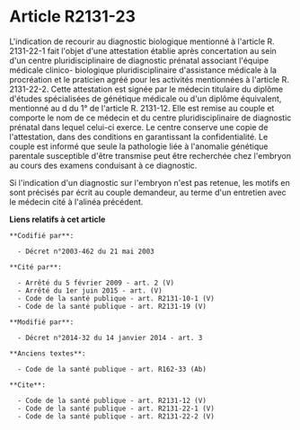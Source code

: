 # Article R2131-23

L'indication de recourir au diagnostic biologique mentionné à l'article R. 2131-22-1 fait l'objet d'une attestation établie
après concertation au sein d'un centre pluridisciplinaire de diagnostic prénatal associant l'équipe médicale clinico-
biologique pluridisciplinaire d'assistance médicale à la procréation et le praticien agréé pour les activités mentionnées à
l'article R. 2131-22-2. Cette attestation est signée par le médecin titulaire du diplôme d'études spécialisées de génétique
médicale ou d'un diplôme équivalent, mentionné au d du 1° de l'article R. 2131-12. Elle est remise au couple et comporte le
nom de ce médecin et du centre pluridisciplinaire de diagnostic prénatal dans lequel celui-ci exerce. Le centre conserve une
copie de l'attestation, dans des conditions en garantissant la confidentialité. Le couple est informé que seule la pathologie
liée à l'anomalie génétique parentale susceptible d'être transmise peut être recherchée chez l'embryon au cours des examens
conduisant à ce diagnostic. 

Si l'indication d'un diagnostic sur l'embryon n'est pas retenue, les motifs en sont précisés par écrit au couple demandeur,
au terme d'un entretien avec le médecin cité à l'alinéa précédent.

**Liens relatifs à cet article**

	**Codifié par**:

	  - Décret n°2003-462 du 21 mai 2003

	**Cité par**:

	  - Arrêté du 5 février 2009 - art. 2 (V)
	  - Arrêté du 1er juin 2015 - art. (V)
	  - Code de la santé publique - art. R2131-10-1 (V)
	  - Code de la santé publique - art. R2131-19 (V)

	**Modifié par**:

	  - Décret n°2014-32 du 14 janvier 2014 - art. 3

	**Anciens textes**:

	  - Code de la santé publique - art. R162-33 (Ab)

	**Cite**:

	  - Code de la santé publique - art. R2131-12 (V)
	  - Code de la santé publique - art. R2131-22-1 (V)
	  - Code de la santé publique - art. R2131-22-2 (V)

